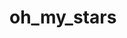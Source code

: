 # oh_my_stars

<!-- TODO -->
<!-- min reqs -->
<!-- rec'd reqs -->
<!-- setupo -->
<!-- quickstart -->
<!-- todo -->
<!-- further reading -->
